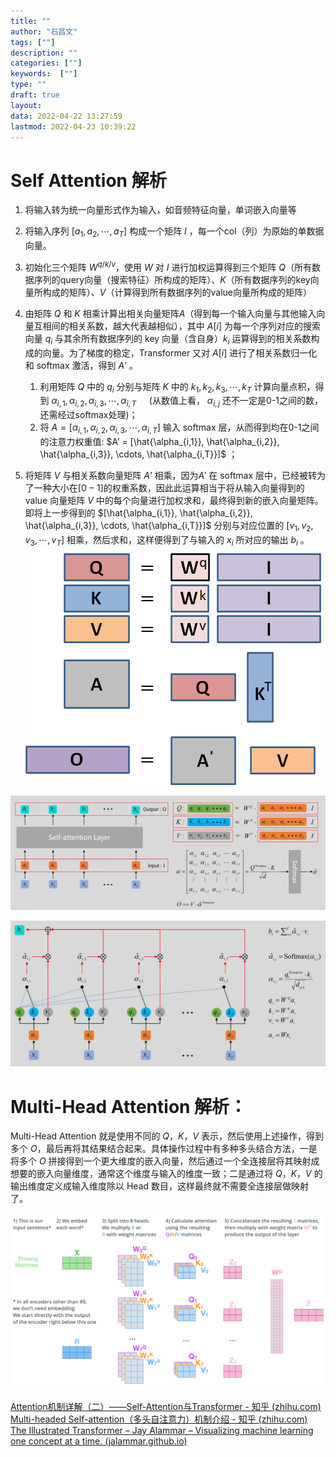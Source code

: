 ```yaml
---
title: ""
author: "石昌文"
tags: [""]
description: ""
categories: [""]
keywords:  [""]
type: ""
draft: true
layout: 
data: 2022-04-22 13:27:59
lastmod: 2022-04-23 10:39:22
---
```


# Self Attention 解析

1. 将输入转为统一向量形式作为输入，如音频特征向量，单词嵌入向量等

2. 将输入序列 $[a_{1}, a_{2}, \cdots, a_T]$ 构成一个矩阵 $I$ ，每一个col（列）为原始的单数据向量。

3. 初始化三个矩阵 $W^{q/k/v}$，使用 $W$ 对 $I$ 进行加权运算得到三个矩阵 $Q$（所有数据序列的query向量（搜索特征）所构成的矩阵）、$K$（所有数据序列的key向量所构成的矩阵）、$V$（计算得到所有数据序列的value向量所构成的矩阵）

4. 由矩阵 $Q$ 和 $K$ 相乘计算出相关向量矩阵$A$（得到每一个输入向量与其他输入向量互相间的相关系数，越大代表越相似），其中 $A[i]$ 为每一个序列对应的搜索向量 $q_i$ 与其余所有数据序列的 key 向量（含自身）$k_i$ 运算得到的相关系数构成的向量。为了梯度的稳定，Transformer 又对 $A[i]$ 进行了相关系数归一化和 softmax 激活，得到 $A’$ 。
	1. 利用矩阵 $Q$ 中的 $q_{i}$ 分别与矩阵 $K$ 中的  $k_{1}, k_{2}, k_{3}, \cdots, k_{T}$ 计算向量点积，得到 $\alpha_{i,1}, \alpha_{i,2}, \alpha_{i,3}, \cdots, \alpha_{i, T} \quad$ (从数值上看， $\alpha_{i, j}$ 还不一定是0-1之间的数，还需经过softmax处理)；
	2. 将 $A = [\alpha_{i,1}, \alpha_{i,2}, \alpha_{i,3}, \cdots, \alpha_{i, T}]$ 输入 softmax 层，从而得到均在0-1之间的注意力权重值: $A’ = [\hat{\alpha_{i,1}}, \hat{\alpha_{i,2}}, \hat{\alpha_{i,3}},  \cdots, \hat{\alpha_{i,T}}]$ ；

5. 将矩阵 $V$ 与相关系数向量矩阵 $A’$ 相乘，因为$A'$ 在 softmax 层中，已经被转为了一种大小在$[0-1]$的权重系数，因此此运算相当于将从输入向量得到的 value 向量矩阵 $V$ 中的每个向量进行加权求和，最终得到新的嵌入向量矩阵。即将上一步得到的 $[\hat{\alpha_{i,1}}, \hat{\alpha_{i,2}}, \hat{\alpha_{i,3}},  \cdots, \hat{\alpha_{i,T}}]$ 分别与对应位置的 $[v_{1}, v_{2}, v_{3}, \cdots, v_{T}]$ 相乘，然后求和，这样便得到了与输入的 $x_{i}$ 所对应的输出 $b_{i}$ 。
	![](Transformer-Seq2seq模型.assets/image-20220304012459.png)

![](Attention.assets/image-20220423101930.png)

![](Attention.assets/image-20220423093135.png)

# Multi-Head Attention 解析：

Multi-Head Attention 就是使用不同的 $Q$，$K$，$V$ 表示，然后使用上述操作，得到多个 $O$，最后再将其结果结合起来。具体操作过程中有多种多头结合方法，一是将多个 $O$ 拼接得到一个更大维度的嵌入向量，然后通过一个全连接层将其映射成想要的嵌入向量维度，通常这个维度与输入的维度一致；二是通过将 $Q$，$K$，$V$ 的输出维度定义成输入维度除以 Head 数目，这样最终就不需要全连接层做映射了。

![](Attention.assets/image-20220423103906.png)

[Attention机制详解（二）——Self-Attention与Transformer - 知乎 (zhihu.com)](https://zhuanlan.zhihu.com/p/47282410)
[Multi-headed Self-attention（多头自注意力）机制介绍 - 知乎 (zhihu.com)](https://zhuanlan.zhihu.com/p/365386753)
[The Illustrated Transformer – Jay Alammar – Visualizing machine learning one concept at a time. (jalammar.github.io)](https://jalammar.github.io/illustrated-transformer/)
